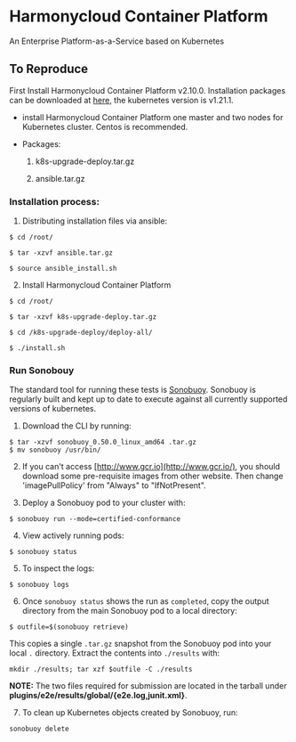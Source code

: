 # Harmonycloud Container Platform

An Enterprise Platform-as-a-Service based on Kubernetes 

## To Reproduce

First Install Harmonycloud Container Platform v2.10.0. Installation packages can be downloaded at  [here](http://harmonycloud.cn/products/rongqiyun/), the kubernetes version is v1.21.1.

 * install Harmonycloud Container Platform one master and two nodes for Kubernetes cluster. Centos is recommended.

 * Packages: 

   1. k8s-upgrade-deploy.tar.gz

   2. ansible.tar.gz

### Installation process:

1. Distributing installation files via ansible: 

```
$ cd /root/

$ tar -xzvf ansible.tar.gz

$ source ansible_install.sh
```

2. Install Harmonycloud Container Platform 

```
$ cd /root/

$ tar -xzvf k8s-upgrade-deploy.tar.gz

$ cd /k8s-upgrade-deploy/deploy-all/

$ ./install.sh
```

### Run Sonobouy

The standard tool for running these tests is [Sonobuoy](https://github.com/heptio/sonobuoy). Sonobuoy is regularly built and kept up to date to execute against all currently supported versions of kubernetes.

1. Download the CLI by running:

```
$ tar -xzvf sonobuoy_0.50.0_linux_amd64 .tar.gz
$ mv sonobuoy /usr/bin/
```

2. If you can't access [http://www.gcr.io](http://www.gcr.io/), you should download some pre-requisite images from other website. Then change 'imagePullPolicy' from "Always" to "IfNotPresent".

3. Deploy a Sonobuoy pod to your cluster with:

```
$ sonobuoy run --mode=certified-conformance
```

4. View actively running pods:

```
$ sonobuoy status 
```

5. To inspect the logs:

```
$ sonobuoy logs
```

6. Once `sonobuoy status` shows the run as `completed`, copy the output directory from the main Sonobuoy pod to a local directory:

```
$ outfile=$(sonobuoy retrieve)
```

This copies a single `.tar.gz` snapshot from the Sonobuoy pod into your local
`.` directory. Extract the contents into `./results` with:

```
mkdir ./results; tar xzf $outfile -C ./results
```

**NOTE:** The two files required for submission are located in the tarball under **plugins/e2e/results/global/{e2e.log,junit.xml}**. 

7. To clean up Kubernetes objects created by Sonobuoy, run:

```
sonobuoy delete
```
